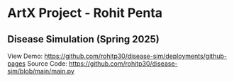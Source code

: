 # ArtX Project - Rohit Penta
## Disease Simulation (Spring 2025)

View Demo: https://github.com/rohitp30/disease-sim/deployments/github-pages
Source Code: https://github.com/rohitp30/disease-sim/blob/main/main.py
